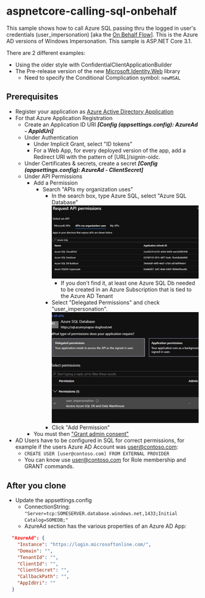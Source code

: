 # aspnetcore-calling-sql-onbehalf

This sample shows how to call Azure SQL passing thru the logged in user's credentials (user_impersonation) [aka the [On Behalf Flow](https://docs.microsoft.com/en-us/azure/active-directory/develop/v2-oauth2-on-behalf-of-flow)].  This is the Azure AD versions of Windows Impersonation. This sample is ASP.NET Core 3.1. 

There are 2 different examples:
- Using the older style with ConfidentialClientApplicationBuilder
- The Pre-release version of the new [Microsoft.Identity.Web](https://github.com/AzureAD/microsoft-identity-web) library
  - Need to specify the Conditional Complication symbol:  `newMSAL`

## Prerequisites
- Register your application as [Azure Active Directory Application](https://docs.microsoft.com/en-us/azure/active-directory/develop/quickstart-register-app)
- For that Azure Application Registration
  - Create an Application ID URI ***[Config (appsettings.config): AzureAd - AppIdUri]***
  - Under Authentication
    - Under Implicit Grant, select "ID tokens"
    - For a Web App, for every deployed version of the app, add a Redirect URI with the pattern of [URL]/signin-oidc.
  - Under Certificates & secrets, create a secret ***[Config (appsettings.config): AzureAd - ClientSecret]***
  - Under API Permissions
    - Add a Permission
      - Search "APIs my organization uses"
        - In the search box, type Azure SQL, select "Azure SQL Database"
  ![](./findSQL.jpg)
          - If you don't find it, at least one Azure SQL Db needed to be created in an Azure Subscription that is tied to the Azure AD Tenant 
        - Select "Delegated Permissions" and check "user_impersonation".
   ![](./userImp.jpg)
        - Click "Add Permission"
    - You must then ["Grant admin consent"](https://docs.microsoft.com/en-us/azure/active-directory/manage-apps/grant-admin-consent)
 - AD Users have to be configured in SQL for correct permissions, for example if the users Azure AD Account was user@contoso.com:
   - `CREATE USER [user@contoso.com] FROM EXTERNAL PROVIDER`
   - You can know use user@contoso.com for Role membership and GRANT commands.


## After you clone

- Update the appsettings.config
  - ConnectionString: `"Server=tcp:SOMESERVER.database.windows.net,1433;Initial Catalog=SOMEDB;"`
  - AzureAd section has the various properties of an Azure AD App: 
```json
  "AzureAd": {
    "Instance": "https://login.microsoftonline.com/",
    "Domain": "",
    "TenantId": "",
    "ClientId": "",
    "ClientSecret": "",
    "CallbackPath": "",
    "AppIdUri": ""
  }
```
  
